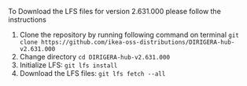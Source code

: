 To Download the LFS files for version 2.631.000 please follow the instructions

1. Clone the repository by running following command on terminal `git clone https://github.com/ikea-oss-distributions/DIRIGERA-hub-v2.631.000`
2. Change directory `cd DIRIGERA-hub-v2.631.000`
3. Initialize LFS: `git lfs install`
4. Download the LFS files: `git lfs fetch --all`
